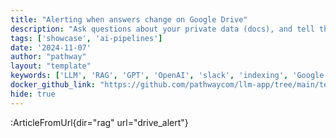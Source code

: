 ```yaml
---
title: "Alerting when answers change on Google Drive"
description: "Ask questions about your private data (docs), and tell the app to alert you whenever responses change. The app is always connected to your Google Docs folder and listening for changes. Whenever new relevant information is added to the data sources, the LLM decides if there is a substantial difference in response and notifies the user with a Slack message."
tags: ['showcase', 'ai-pipelines']
date: '2024-11-07'
author: "pathway"
layout: "template"
keywords: ['LLM', 'RAG', 'GPT', 'OpenAI', 'slack', 'indexing', 'Google Drive', 'Gdrive', 'docker']
docker_github_link: "https://github.com/pathwaycom/llm-app/tree/main/templates/drive_alert"
hide: true
---
```


:ArticleFromUrl{dir="rag" url="drive_alert"}
